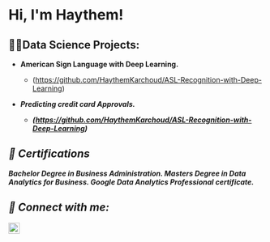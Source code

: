 <h1>Hi, I'm Haythem! 
  
<h2>👨‍💻Data Science Projects:</h2>

- <b>American Sign Language with Deep Learning.</b>
  - (https://github.com/HaythemKarchoud/ASL-Recognition-with-Deep-Learning) <b><i>

- <b>Predicting credit card Approvals. </b>
  - (https://github.com/HaythemKarchoud/ASL-Recognition-with-Deep-Learning) <b><i> <b><i>

<h2>📃 Certifications</h2>
Bachelor Degree in Business Administration. 
Masters Degree in Data Analytics for Business. 
Google Data Analytics Professional certificate. 

<h2> 🤳 Connect with me:</h2>

[<img align="left" alt="JoshMadakor | LinkedIn" width="22px" src="https://cdn.jsdelivr.net/npm/simple-icons@v3/icons/linkedin.svg" />][linkedin]


[linkedin]: https://www.linkedin.com/in/haythem-karchoud/

<!--

